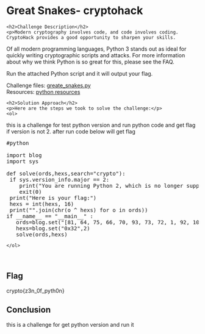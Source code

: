 <!DOCTYPE html>
<html>

<body>
    <h1>Great Snakes- cryptohack</h1>

    <h2>Challenge Description</h2>
    <p>Modern cryptography involves code, and code involves coding. CryptoHack provides a good opportunity to sharpen your skills.

Of all modern programming languages, Python 3 stands out as ideal for quickly writing cryptographic scripts and attacks. For more information about why we think Python is so great for this, please see the FAQ.

Run the attached Python script and it will output your flag.

Challenge files:
 <a href="https://cybersecctf.github.io/blog/2024/practice/cryptohack/great_snakes_35381fca29d68d8f3f25c9fa0a9026fb.py">greate_snakes.py</a>       
Resources:
 <a href="https://wiki.python.org/moin/BeginnersGuide/Download">python resources</a>       

</p>
 
    <h2>Solution Approach</h2>
    <p>Here are the steps we took to solve the challenge:</p>
    <ol>
this is a challenge for test python version and run python code and get flag if version is not 2.
after run code below will get flag
<pre>
#python

import blog
import sys

def solve(ords,hexs,search="crypto"):
 if sys.version_info.major == 2:
    print("You are running Python 2, which is no longer supported. Please update to Python 3. or use $python3 if have")
    exit(0) 
 print("Here is your flag:")
 hexs = int(hexs, 16) 
 print("".join(chr(o ^ hexs) for o in ords))
if __name__ == "__main__" :
   ords=blog.set("[81, 64, 75, 66, 70, 93, 73, 72, 1, 92, 109, 2, 84, 109, 66, 75, 70, 90, 2, 92, 79]",1)
   hexs=blog.set("0x32",2)
   solve(ords,hexs)
</pre>
    </ol> 
<br>
    <h2>Flag</h2>
    <p class="flag">crypto{z3n_0f_pyth0n}
</p>
    <h2>Conclusion</h2>
    <p>this is a challenge for get python version and run it</p>
</body>
</html>


